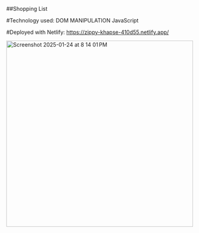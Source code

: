 ##Shopping List 

  #Technology used: DOM MANIPULATION JavaScript
  
  #Deployed with Netlify:  https://zippy-khapse-410d55.netlify.app/


<img width="492" alt="Screenshot 2025-01-24 at 8 14 01 PM" src="https://github.com/user-attachments/assets/c6d392fb-bd82-4700-84af-e338cdbdfe2d" />
